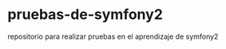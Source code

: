 pruebas-de-symfony2
===================

repositorio para realizar pruebas en el aprendizaje de symfony2
